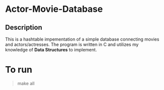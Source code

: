 # Actor-Movie-Database

## Description

This is a hashtable impementation of a simple database connecting movies and actors/actresses. The program is written in C and utilizes my knowledge of **Data Structures** to implement. 

# To run
 > make all

